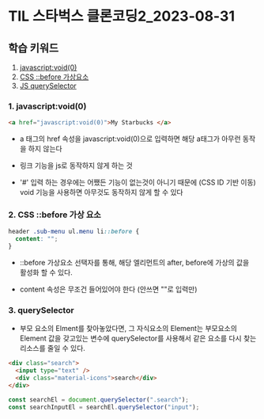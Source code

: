 # TIL 스타벅스 클론코딩2_2023-08-31

## 학습 키워드

1. [javascript:void(0)](#1-javascriptvoid0)
2. [CSS ::before 가상요소](#2-css-before-가상-요소)
3. [JS querySelector](#3-queryselector)

### 1. javascript:void(0)

```html
<a href="javascript:void(0)">My Starbucks </a>
```

- a 태그의 href 속성을 javascript:void(0)으로 입력하면 해당 a태그가 아무런 동작을 하지 않는다

- 링크 기능을 js로 동작하지 않게 하는 것

- '#' 입력 하는 경우에는 어쨌든 기능이 없는것이 아니기 때문에 (CSS ID 기반 이동) void 기능을 사용하면 아무것도 동작하지 않게 할 수 있다

### 2. CSS ::before 가상 요소

```css
header .sub-menu ul.menu li::before {
  content: "";
}
```

- ::before 가상요소 선택자를 통해, 해당 엘리먼트의 after, before에 가상의 값을 활성화 할 수 있다.

- content 속성은 무조건 들어있어야 한다 (안쓰면 ""로 입력만)

### 3. querySelector

- 부모 요소의 Elment를 찾아놓았다면, 그 자식요소의 Element는 부모요소의 Element 값을 갖고있는 변수에 querySelector를 사용해서 같은 요소를 다시 찾는 리소스를 줄일 수 있다.

```html
<div class="search">
  <input type="text" />
  <div class="material-icons">search</div>
</div>
```

```js
const searchEl = document.querySelector(".search");
const searchInputEl = searchEl.querySelector("input");
```
